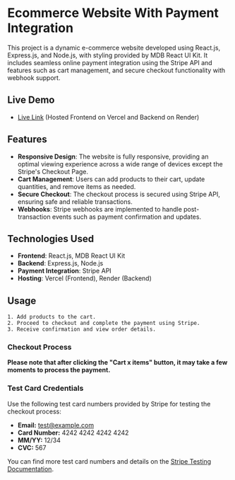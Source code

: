 # Ecommerce Website With Payment Integration

This project is a dynamic e-commerce website developed using React.js, Express.js, and Node.js, with styling provided by MDB React UI Kit. It includes seamless online payment integration using the Stripe API and features such as cart management, and secure checkout functionality with webhook support.

## Live Demo

- [Live Link](https://stripe-demo-flame.vercel.app/) (Hosted Frontend on Vercel and Backend on Render)

## Features

- **Responsive Design**: The website is fully responsive, providing an optimal viewing experience across a wide range of devices except the Stripe's Checkout Page.
- **Cart Management**: Users can add products to their cart, update quantities, and remove items as needed.
- **Secure Checkout**: The checkout process is secured using Stripe API, ensuring safe and reliable transactions.
- **Webhooks**: Stripe webhooks are implemented to handle post-transaction events such as payment confirmation and updates.

## Technologies Used

- **Frontend**: React.js, MDB React UI Kit
- **Backend**: Express.js, Node.js
- **Payment Integration**: Stripe API
- **Hosting**: Vercel (Frontend), Render (Backend)

## Usage

    1. Add products to the cart.
    2. Proceed to checkout and complete the payment using Stripe.
    3. Receive confirmation and view order details.

### Checkout Process

**Please note that after clicking the "Cart x items" button, it may take a few moments to process the payment.**

### Test Card Credentials

Use the following test card numbers provided by Stripe for testing the checkout process:

- **Email:** test@example.com
- **Card Number:** 4242 4242 4242 4242
- **MM/YY:** 12/34
- **CVC:** 567

You can find more test card numbers and details on the [Stripe Testing Documentation](https://stripe.com/docs/testing).
